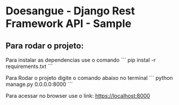 # Doesangue - Django Rest Framework API - Sample

## Para rodar o projeto:

Para instalar as dependencias use o comando 
´´´
pip instal -r requirements.txt
´´´

Para Rodar o projeto digite o comando abaixo no terminal 
´´´
python manage.py 0.0.0.0:8000
´´´

Para acessar no browser use o link:
[https://localhost:8000](https://localhost:8000)

